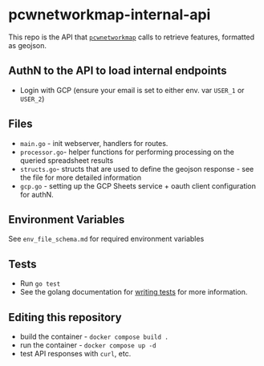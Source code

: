 # pcwnetworkmap-internal-api

This repo is the API that [`pcwnetworkmap`](https://github.com/phillycommunitywireless/pcwnetworkmap) calls to retrieve features, formatted as geojson.

## AuthN to the API to load internal endpoints 
* Login with GCP (ensure your email is set to either env. var `USER_1` or `USER_2`)

## Files 
* `main.go` - init webserver, handlers for routes. 
* `processor.go`- helper functions for performing processing on the queried spreadsheet results 
* `structs.go`- structs that are used to define the geojson response - see the file for more detailed information
* `gcp.go` - setting up the GCP Sheets service + oauth client configuration for authN. 

## Environment Variables 
See `env_file_schema.md` for required environment variables

## Tests
* Run `go test`
* See the golang documentation for [writing tests](https://go.dev/doc/tutorial/add-a-test) for more information. 

## Editing this repository 
* build the container - `docker compose build .`
* run the container - `docker compose up -d`
* test API responses with `curl`, etc. 